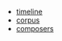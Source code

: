 

* [timeline](timeline/timeline-1.html)
* [corpus](corpus/corpus.html)
* [composers](composers/composers-map/composers-map.html)

